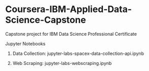 # Coursera-IBM-Applied-Data-Science-Capstone
Capstone project for IBM Data Science Professional Certificate

Jupyter Notebooks 

1.  Data Collection: 
	jupyter-labs-spacex-data-collection-api.ipynb

2.  Web Scraping: 
	jupyter-labs-webscraping.ipynb

        



